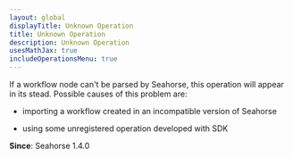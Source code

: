 ```yaml
---
layout: global
displayTitle: Unknown Operation
title: Unknown Operation
description: Unknown Operation
usesMathJax: true
includeOperationsMenu: true
---
```


If a workflow node can't be parsed by Seahorse, this operation will appear in its stead.
Possible causes of this problem are:

* importing a workflow created in an incompatible version of Seahorse

* using some unregistered operation developed with SDK

**Since**: Seahorse 1.4.0
